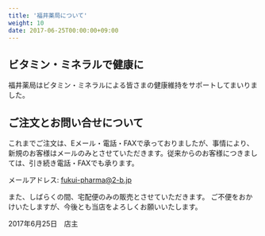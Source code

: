 ```yaml
---
title: '福井薬局について'
weight: 10
date: 2017-06-25T00:00:00+09:00
---
```


## ビタミン・ミネラルで健康に

福井薬局はビタミン・ミネラルによる皆さまの健康維持をサポートしてまいりました。

## ご注文とお問い合せについて

これまでご注文は、Eメール・電話・FAXで承っておりましたが、事情により、新規のお客様はメールのみとさせていただきます。従来からのお客様につきましては、引き続き電話・FAXでも承ります。

メールアドレス: [fukui-pharma@2-b.jp](mailto:fukui-pharma@2-b.jp)

また、しばらくの間、宅配便のみの販売とさせていただきます。
ご不便をおかけいたしますが、今後とも当店をよろしくお願いいたします。

2017年6月25日　店主

<!--
# 福井薬局へのご案内

<font size="3" color="black">川口市領家３−１２−２２<br>
電話０４８−２２３−１６６１<br>
<br>
○ＪＲ京浜東北線−川口駅下車(東京駅から２５分)<br>
改札口を出て右へ−陸橋へ（正面にそごうデパートが見えます）<br>
<br>
○タクシーの場合（１０分、１３００円程度）−右の下りエスカレーターを降りて<br>
左にタクシーの列が並んでいます−乗り場はずっと先です<br>
タクシーの運転手は「領家３丁目商店街、福井薬局」でわかると思います<br>
<br>
○バスの場合（２０分、１９０円）陸橋の右側に−バス乗り場の表示があります<br>
「川０１東領家循環」の掲示板のある階段を下ります<br>
乗り場は先の方です−車両の表示は「川０１番−東領家循環」<br>
<br>
![](/images/about/kawaguchibasu.jpg)
<br>
![](/images/about/kawagutieki.gif)
<font size="3" color="black">ここの停留所名は 川口駅東口(かわぐちえきひがしぐち)　乗車表示の<br>
「系統 川０２ 行き先 東領家循環」にお乗りいただいて−下車は「領家小学校裏」です<br>
このバスの発車時間表は(１６年９月１日改定)<br>
　　　平日　　　　　　 土曜日・日曜祭日<br>
　時 　　　分　　　　　　　　　時　　　　　分<br>
　10　　05　　35　　　　｜　　10　　00　　25　　50　　　　　　　<br>
　11 　 05　　35　　　　｜　　11　　20　　50　　　　　　　　<br>
　12 　 05　　35　　　　｜　　12　　20　　50　　　　　　　　<br>
　13 　 05　　35　　　　｜　　13　　15　　40　　　　　　　<br>
　14 　 05　　35　　　　｜　　14　　05　　30　　　　　　　<br>
　15 　 00　　30　　　　｜　　15　　00　　20　　45　　　　　　　　<br>
　16 　 00　　30　　　　｜　　16　　10　　35　　　　　　　　<br>
　17　　00　　25　　45 ｜　　17　　00　　25　　50　　　　　　　　<br>
　　　　お問合せ：川口営業所 TEL048-252-5660　<br>
「領家小学校裏」で降ります、信号の有る十字路（河合病院手前）を左折−<br>
２本目の十字路を左へ、くすりの看板がでています、徒歩５分ほどです<br>
<br>
![](/images/about/hukuiyakyokutizu.gif)
<br>
領家３丁目の商店街です<br>
<br>
![](/images/about/syoutengai2.jpg)
<br>
福井薬局外観<br>
<br>
![](/images/about/fukuiyakyoku.jpg)
<font size="3" color="black">●車でご来店の場合は<br>
<br>
![](/images/about/ryoukedouro.gif)
<br>
東京方面からは、環状七号線の鹿浜交差点を川口方面に曲がって、直進約数分ほどで<br>
左側に河合病院があります、信号のある交差点を左折、２本目の十字路を左に曲がりすぐです<br>
</font>
-->
